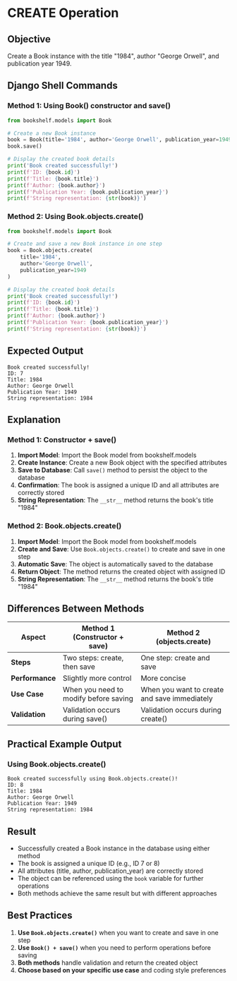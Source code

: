 # CREATE Operation

## Objective
Create a Book instance with the title "1984", author "George Orwell", and publication year 1949.

## Django Shell Commands

### Method 1: Using Book() constructor and save()
```python
from bookshelf.models import Book

# Create a new Book instance
book = Book(title='1984', author='George Orwell', publication_year=1949)
book.save()

# Display the created book details
print('Book created successfully!')
print(f'ID: {book.id}')
print(f'Title: {book.title}')
print(f'Author: {book.author}')
print(f'Publication Year: {book.publication_year}')
print(f'String representation: {str(book)}')
```

### Method 2: Using Book.objects.create()
```python
from bookshelf.models import Book

# Create and save a new Book instance in one step
book = Book.objects.create(
    title='1984',
    author='George Orwell',
    publication_year=1949
)

# Display the created book details
print('Book created successfully!')
print(f'ID: {book.id}')
print(f'Title: {book.title}')
print(f'Author: {book.author}')
print(f'Publication Year: {book.publication_year}')
print(f'String representation: {str(book)}')
```

## Expected Output
```
Book created successfully!
ID: 7
Title: 1984
Author: George Orwell
Publication Year: 1949
String representation: 1984
```

## Explanation

### Method 1: Constructor + save()
1. **Import Model**: Import the Book model from bookshelf.models
2. **Create Instance**: Create a new Book object with the specified attributes
3. **Save to Database**: Call `save()` method to persist the object to the database
4. **Confirmation**: The book is assigned a unique ID and all attributes are correctly stored
5. **String Representation**: The `__str__` method returns the book's title "1984"

### Method 2: Book.objects.create()
1. **Import Model**: Import the Book model from bookshelf.models
2. **Create and Save**: Use `Book.objects.create()` to create and save in one step
3. **Automatic Save**: The object is automatically saved to the database
4. **Return Object**: The method returns the created object with assigned ID
5. **String Representation**: The `__str__` method returns the book's title "1984"

## Differences Between Methods

| Aspect | Method 1 (Constructor + save) | Method 2 (objects.create) |
|--------|-------------------------------|---------------------------|
| **Steps** | Two steps: create, then save | One step: create and save |
| **Performance** | Slightly more control | More concise |
| **Use Case** | When you need to modify before saving | When you want to create and save immediately |
| **Validation** | Validation occurs during save() | Validation occurs during create() |

## Practical Example Output

### Using Book.objects.create()
```
Book created successfully using Book.objects.create()!
ID: 8
Title: 1984
Author: George Orwell
Publication Year: 1949
String representation: 1984
```

## Result
- Successfully created a Book instance in the database using either method
- The book is assigned a unique ID (e.g., ID 7 or 8)
- All attributes (title, author, publication_year) are correctly stored
- The object can be referenced using the `book` variable for further operations
- Both methods achieve the same result but with different approaches

## Best Practices

1. **Use `Book.objects.create()`** when you want to create and save in one step
2. **Use `Book() + save()`** when you need to perform operations before saving
3. **Both methods** handle validation and return the created object
4. **Choose based on your specific use case** and coding style preferences
